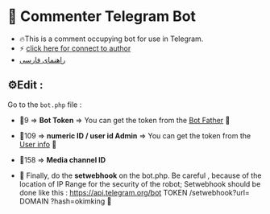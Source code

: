 # 🤖 Commenter Telegram Bot
- 🔥This is a comment occupying bot for use in Telegram.
- ⚡️ [click here for connect to author](https://t.me/ixAmirCom)
 - [راهنمای فارسی](https://github.com/ixAmirCom/commenter/blob/main/doc/README.fa.md)

## ⚙️Edit :

Go to the ` bot.php ` file :

- 📌9 => **Bot Token** => You can get the token from the [Bot Father](https://t.me/botfather) 🤖

- 📌109 =>  **numeric ID / user id Admin** => You can get the token from the [User info](https://t.me/userinfoBot) 🤖

- 📌158 =>  **Media channel ID** 

- 📌 Finally, do the **setwebhook** on the bot.php. Be careful , because of the location of IP Range for the security of the robot; Setwebhook should be done like this :
https://api.telegram.org/bot TOKEN /setwebhook?url= DOMAIN ?hash=okimking 🔗
